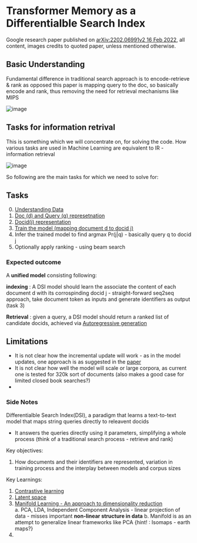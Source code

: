 # Transformer Memory as a Differentialble Search Index

Google research paper published on [arXiv:2202.06991v2 16 Feb 2022](https://arxiv.org/pdf/2202.06991.pdf), all content, images credits to quoted paper, unless mentioned otherwise.

## Basic Understanding

Fundamental difference in traditional search approach is to encode-retrieve & rank as opposed this paper is mapping query to the doc, so basically encode and rank, thus removing the need for retrieval mechanisms like MIPS

![image](https://user-images.githubusercontent.com/16409185/156111474-25fe0258-f344-47ab-bfdb-ea1646e73057.png)


## Tasks for information retrival

This is something which we will concentrate on, for solving the code. How various tasks are used in Machine Learning are equivalent to IR - information retrieval

![image](https://user-images.githubusercontent.com/16409185/156112405-751de3ad-9645-4956-8025-c7fec1b6b064.png)

So following are the main tasks for which we need to solve for:
## Tasks
0. [Understanding Data](/session_011_dsi/nq_datasets.md)
1. [Doc (d) and Query (q) represetnation](/session_011_dsi/doc_representation.md)
2. [Docid(j) representation](/session_011_dsi/docid_representation.md)
3. [Train the model (mapping document d to docid j)](/session_011_dsi/T5_training.md)
4. Infer the trained model to find argmax Pr(j|q) - basically query q to docid j
5. Optionally apply ranking - using beam search

### Expected outcome

A **unified model** consisting following:

**indexing** : A DSI model should learn the associate the content of each document d with its corrospinding docid j - straight-forward seq2seq approach, take document token   as inputs and generate identifiers as output (task 3)

**Retrieval** : given a query, a DSI model should return a ranked list of candidate docids, achieved via [Autoregressive generation](https://www.georgeho.org/deep-autoregressive-models/)


## Limitations

- It is not clear how the incremental update will work - as in the model updates, one approach is as suggested in the [paper](https://proceedings.mlr.press/v119/sun20b.html)
- It is not clear how well the model will scale or large corpora, as current one is tested for 320k sort of documents (also makes a good case for limited closed book searches?)
- 
### Side Notes

Differentialble Search Index(DSI), a paradigm that learns a text-to-text model that maps string queries directly to releavent docids
  - It answers the queries directly using it parameters, simplifying a whole process (think of a traditional search process - retrieve and rank)

Key objectives:
1. How documents and their identifiers are represented, variation in training process and the interplay between models and corpus sizes


Key Learnings:
1. [Contrastive learning](https://towardsdatascience.com/understanding-contrastive-learning-d5b19fd96607) 
2. [Latent space](https://hackernoon.com/latent-space-visualization-deep-learning-bits-2-bd09a46920df)
3. [Manifold Learning - An approach to dimensionality reduction](https://scikit-learn.org/stable/modules/manifold.html) <br/>
    a. PCA, LDA, Independent Component Analysis - linear projection of data - misses important **non-linear structure in data**
    b. Manifold is as an attempt to generalize linear frameworks like PCA {hint! : Isomaps - earth maps?}
4. 
  
